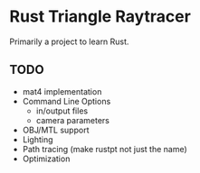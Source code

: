 # Rust Triangle Raytracer

Primarily a project to learn Rust.

## TODO

- mat4 implementation
- Command Line Options
    - in/output files
    - camera parameters
- OBJ/MTL support
- Lighting
- Path tracing (make rustpt not just the name)
- Optimization
